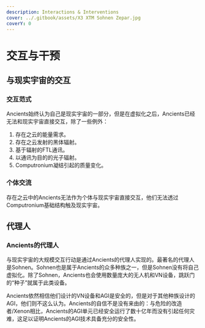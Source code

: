 ```yaml
---
description: Interactions & Interventions
cover: ../.gitbook/assets/X3 XTM Sohnen Zepar.jpg
coverY: 0
---
```


# 交互与干预

## 与现实宇宙的交互

### 交互范式

Ancients始终认为自己是现实宇宙的一部分，但是在虚拟化之后，Ancients已经无法和现实宇宙直接交互，除了一些例外：

1. 存在之云的能量需求。
2. 存在之云发射的黑体辐射。
3. 基于辐射的FTL通讯。
4. 以通讯为目的的光子辐射。
5. Computronium凝结引起的质量变化。

### 个体交流

存在之云中的Ancients无法作为个体与现实宇宙直接交互，他们无法透过Computronium基础结构触及现实宇宙。

## 代理人

### Ancients的代理人

与现实宇宙的大规模交互行动是通过Ancients的代理人实现的。最著名的代理人是Sohnen。Sohnen也是属于Ancients的众多种族之一，但是Sohnen没有将自己虚拟化。除了Sohnen，Ancients也会使用数量庞大的无人机和VN设备，跳跃门的“种子”就属于此类设备。

Ancients依然相信他们设计的VN设备和AGI是安全的，但是对于其他种族设计的AGI，他们则不这么认为。Ancients的自信不是没有来由的：与危险的改造者/Xenon相比，Ancients的AGI单元已经安全运行了数十亿年而没有引起任何灾难，这足以证明Ancients的AGI技术具备充分的安全性。
